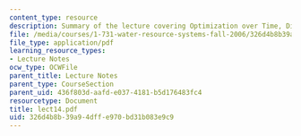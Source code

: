 ```yaml
---
content_type: resource
description: Summary of the lecture covering Optimization over Time, Discounting.
file: /media/courses/1-731-water-resource-systems-fall-2006/326d4b8b39a94dffe970bd31b083e9c9_lect14.pdf
file_type: application/pdf
learning_resource_types:
- Lecture Notes
ocw_type: OCWFile
parent_title: Lecture Notes
parent_type: CourseSection
parent_uid: 436f803d-aafd-e037-4181-b5d176483fc4
resourcetype: Document
title: lect14.pdf
uid: 326d4b8b-39a9-4dff-e970-bd31b083e9c9
---
```


